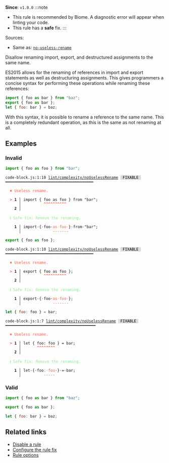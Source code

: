 **Since**: `v1.0.0`
:::note
- This rule is recommended by Biome. A diagnostic error will appear when linting your code.
- This rule has a **safe** fix.
:::

Sources: 
- Same as: <a href="https://eslint.org/docs/latest/rules/no-useless-rename" target="_blank"><code>no-useless-rename</code></a>

Disallow renaming import, export, and destructured assignments to the same name.

ES2015 allows for the renaming of references in import and export statements as well as destructuring assignments.
This gives programmers a concise syntax for performing these operations while renaming these references:

```js
import { foo as bar } from "baz";
export { foo as bar };
let { foo: bar } = baz;
```

With this syntax, it is possible to rename a reference to the same name.
This is a completely redundant operation, as this is the same as not renaming at all.

## Examples

### Invalid

```js
import { foo as foo } from "bar";
```

<pre class="language-text"><code class="language-text">code-block.js:1:10 <a href="https://biomejs.dev/linter/rules/no-useless-rename">lint/complexity/noUselessRename</a> <span style="color: #000; background-color: #ddd;"> FIXABLE </span> ━━━━━━━━━━━━━━━━━━━━━━━━━━━━━━━━━━━━━━━

<strong><span style="color: Tomato;">  </span></strong><strong><span style="color: Tomato;">✖</span></strong> <span style="color: Tomato;">Useless rename.</span>
  
<strong><span style="color: Tomato;">  </span></strong><strong><span style="color: Tomato;">&gt;</span></strong> <strong>1 │ </strong>import { foo as foo } from &quot;bar&quot;;
   <strong>   │ </strong>         <strong><span style="color: Tomato;">^</span></strong><strong><span style="color: Tomato;">^</span></strong><strong><span style="color: Tomato;">^</span></strong><strong><span style="color: Tomato;">^</span></strong><strong><span style="color: Tomato;">^</span></strong><strong><span style="color: Tomato;">^</span></strong><strong><span style="color: Tomato;">^</span></strong><strong><span style="color: Tomato;">^</span></strong><strong><span style="color: Tomato;">^</span></strong><strong><span style="color: Tomato;">^</span></strong>
    <strong>2 │ </strong>
  
<strong><span style="color: lightgreen;">  </span></strong><strong><span style="color: lightgreen;">ℹ</span></strong> <span style="color: lightgreen;">Safe fix</span><span style="color: lightgreen;">: </span><span style="color: lightgreen;">Remove the renaming.</span>
  
<strong>  </strong><strong>  1 │ </strong>import<span style="opacity: 0.8;">·</span>{<span style="opacity: 0.8;">·</span>foo<span style="opacity: 0.8;">·</span><span style="color: Tomato;">a</span><span style="color: Tomato;">s</span><span style="opacity: 0.8;"><span style="color: Tomato;">·</span></span><span style="color: Tomato;">f</span><span style="color: Tomato;">o</span><span style="color: Tomato;">o</span><span style="opacity: 0.8;"><span style="color: Tomato;">·</span></span>}<span style="opacity: 0.8;">·</span>from<span style="opacity: 0.8;">·</span>&quot;bar&quot;;
<strong>  </strong><strong>    │ </strong>             <span style="color: Tomato;">-</span><span style="color: Tomato;">-</span><span style="color: Tomato;">-</span><span style="color: Tomato;">-</span><span style="color: Tomato;">-</span><span style="color: Tomato;">-</span><span style="color: Tomato;">-</span>             
</code></pre>

```js
export { foo as foo };
```

<pre class="language-text"><code class="language-text">code-block.js:1:10 <a href="https://biomejs.dev/linter/rules/no-useless-rename">lint/complexity/noUselessRename</a> <span style="color: #000; background-color: #ddd;"> FIXABLE </span> ━━━━━━━━━━━━━━━━━━━━━━━━━━━━━━━━━━━━━━━

<strong><span style="color: Tomato;">  </span></strong><strong><span style="color: Tomato;">✖</span></strong> <span style="color: Tomato;">Useless rename.</span>
  
<strong><span style="color: Tomato;">  </span></strong><strong><span style="color: Tomato;">&gt;</span></strong> <strong>1 │ </strong>export { foo as foo };
   <strong>   │ </strong>         <strong><span style="color: Tomato;">^</span></strong><strong><span style="color: Tomato;">^</span></strong><strong><span style="color: Tomato;">^</span></strong><strong><span style="color: Tomato;">^</span></strong><strong><span style="color: Tomato;">^</span></strong><strong><span style="color: Tomato;">^</span></strong><strong><span style="color: Tomato;">^</span></strong><strong><span style="color: Tomato;">^</span></strong><strong><span style="color: Tomato;">^</span></strong><strong><span style="color: Tomato;">^</span></strong>
    <strong>2 │ </strong>
  
<strong><span style="color: lightgreen;">  </span></strong><strong><span style="color: lightgreen;">ℹ</span></strong> <span style="color: lightgreen;">Safe fix</span><span style="color: lightgreen;">: </span><span style="color: lightgreen;">Remove the renaming.</span>
  
<strong>  </strong><strong>  1 │ </strong>export<span style="opacity: 0.8;">·</span>{<span style="opacity: 0.8;">·</span>foo<span style="opacity: 0.8;">·</span><span style="color: Tomato;">a</span><span style="color: Tomato;">s</span><span style="opacity: 0.8;"><span style="color: Tomato;">·</span></span><span style="color: Tomato;">f</span><span style="color: Tomato;">o</span><span style="color: Tomato;">o</span><span style="opacity: 0.8;"><span style="color: Tomato;">·</span></span>};
<strong>  </strong><strong>    │ </strong>             <span style="color: Tomato;">-</span><span style="color: Tomato;">-</span><span style="color: Tomato;">-</span><span style="color: Tomato;">-</span><span style="color: Tomato;">-</span><span style="color: Tomato;">-</span><span style="color: Tomato;">-</span>  
</code></pre>

```js
let { foo: foo } = bar;
```

<pre class="language-text"><code class="language-text">code-block.js:1:7 <a href="https://biomejs.dev/linter/rules/no-useless-rename">lint/complexity/noUselessRename</a> <span style="color: #000; background-color: #ddd;"> FIXABLE </span> ━━━━━━━━━━━━━━━━━━━━━━━━━━━━━━━━━━━━━━━━

<strong><span style="color: Tomato;">  </span></strong><strong><span style="color: Tomato;">✖</span></strong> <span style="color: Tomato;">Useless rename.</span>
  
<strong><span style="color: Tomato;">  </span></strong><strong><span style="color: Tomato;">&gt;</span></strong> <strong>1 │ </strong>let { foo: foo } = bar;
   <strong>   │ </strong>      <strong><span style="color: Tomato;">^</span></strong><strong><span style="color: Tomato;">^</span></strong><strong><span style="color: Tomato;">^</span></strong><strong><span style="color: Tomato;">^</span></strong><strong><span style="color: Tomato;">^</span></strong><strong><span style="color: Tomato;">^</span></strong><strong><span style="color: Tomato;">^</span></strong><strong><span style="color: Tomato;">^</span></strong>
    <strong>2 │ </strong>
  
<strong><span style="color: lightgreen;">  </span></strong><strong><span style="color: lightgreen;">ℹ</span></strong> <span style="color: lightgreen;">Safe fix</span><span style="color: lightgreen;">: </span><span style="color: lightgreen;">Remove the renaming.</span>
  
<strong>  </strong><strong>  1 │ </strong>let<span style="opacity: 0.8;">·</span>{<span style="opacity: 0.8;">·</span>foo<span style="color: Tomato;">:</span><span style="opacity: 0.8;"><span style="color: Tomato;">·</span></span><span style="color: Tomato;">f</span><span style="color: Tomato;">o</span><span style="color: Tomato;">o</span><span style="opacity: 0.8;">·</span>}<span style="opacity: 0.8;">·</span>=<span style="opacity: 0.8;">·</span>bar;
<strong>  </strong><strong>    │ </strong>         <span style="color: Tomato;">-</span><span style="color: Tomato;">-</span><span style="color: Tomato;">-</span><span style="color: Tomato;">-</span><span style="color: Tomato;">-</span>         
</code></pre>

### Valid

```js
import { foo as bar } from "baz";
```

```js
export { foo as bar };
```

```js
let { foo: bar } = baz;
```

## Related links

- [Disable a rule](/linter/#disable-a-lint-rule)
- [Configure the rule fix](/linter#configure-the-rule-fix)
- [Rule options](/linter/#rule-options)
